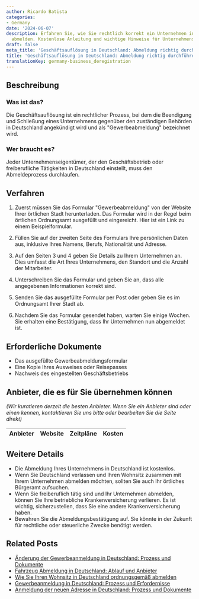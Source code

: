```yaml
---
author: Ricardo Batista
categories:
- Germany
date: '2024-06-07'
description: Erfahren Sie, wie Sie rechtlich korrekt ein Unternehmen in Deutschland
  abmelden. Kostenlose Anleitung und wichtige Hinweise für Unternehmenseigentümer.
draft: false
meta_title: 'Geschäftsauflösung in Deutschland: Abmeldung richtig durchführen'
title: 'Geschäftsauflösung in Deutschland: Abmeldung richtig durchführen'
translationKey: germany-business_deregistration
---
```



## Beschreibung
### Was ist das?
Die Geschäftsauflösung ist ein rechtlicher Prozess, bei dem die Beendigung und Schließung eines Unternehmens gegenüber den zuständigen Behörden in Deutschland angekündigt wird und als "Gewerbeabmeldung" bezeichnet wird.

### Wer braucht es?
Jeder Unternehmenseigentümer, der den Geschäftsbetrieb oder freiberufliche Tätigkeiten in Deutschland einstellt, muss den Abmeldeprozess durchlaufen.

## Verfahren

1. Zuerst müssen Sie das Formular "Gewerbeabmeldung" von der Website Ihrer örtlichen Stadt herunterladen. Das Formular wird in der Regel beim örtlichen Ordnungsamt ausgefüllt und eingereicht. Hier ist ein Link zu einem Beispielformular.

2. Füllen Sie auf der zweiten Seite des Formulars Ihre persönlichen Daten aus, inklusive Ihres Namens, Berufs, Nationalität und Adresse.

3. Auf den Seiten 3 und 4 geben Sie Details zu Ihrem Unternehmen an. Dies umfasst die Art Ihres Unternehmens, den Standort und die Anzahl der Mitarbeiter.

4. Unterschreiben Sie das Formular und geben Sie an, dass alle angegebenen Informationen korrekt sind.

5. Senden Sie das ausgefüllte Formular per Post oder geben Sie es im Ordnungsamt Ihrer Stadt ab.

6. Nachdem Sie das Formular gesendet haben, warten Sie einige Wochen. Sie erhalten eine Bestätigung, dass Ihr Unternehmen nun abgemeldet ist.

## Erforderliche Dokumente
- Das ausgefüllte Gewerbeabmeldungsformular
- Eine Kopie Ihres Ausweises oder Reisepasses
- Nachweis des eingestellten Geschäftsbetriebs

## Anbieter, die es für Sie übernehmen können
_(Wir kuratieren derzeit die besten Anbieter. Wenn Sie ein Anbieter sind oder einen kennen, kontaktieren Sie uns bitte oder bearbeiten Sie die Seite direkt)_

| Anbieter | Website | Zeitpläne | Kosten |
| --------------- | --------------- | :-------------: | :-------------: |

## Weitere Details
- Die Abmeldung Ihres Unternehmens in Deutschland ist kostenlos.
- Wenn Sie Deutschland verlassen und Ihren Wohnsitz zusammen mit Ihrem Unternehmen abmelden möchten, sollten Sie auch Ihr örtliches Bürgeramt aufsuchen.
- Wenn Sie freiberuflich tätig sind und Ihr Unternehmen abmelden, können Sie Ihre betriebliche Krankenversicherung verlieren. Es ist wichtig, sicherzustellen, dass Sie eine andere Krankenversicherung haben.
- Bewahren Sie die Abmeldungsbestätigung auf. Sie könnte in der Zukunft für rechtliche oder steuerliche Zwecke benötigt werden.


## Related Posts

- [Änderung der Gewerbeanmeldung in Deutschland: Prozess und Dokumente](https://tramitit.com/de/guides/germany/gewerbeummeldung/)
- [Fahrzeug Abmeldung in Deutschland: Ablauf und Anbieter](https://tramitit.com/de/guides/germany/abmeldung_eines_fahrzeugs/)
- [Wie Sie Ihren Wohnsitz in Deutschland ordnungsgemäß abmelden](https://tramitit.com/de/guides/germany/abmeldung_des_wohnsitzes/)
- [Gewerbeanmeldung in Deutschland: Prozess und Erfordernisse](https://tramitit.com/de/guides/germany/gewerbeanmeldung/)
- [Anmeldung der neuen Adresse in Deutschland: Prozess und Dokumente](https://tramitit.com/de/guides/germany/ummeldung_des_wohnsitzes/)